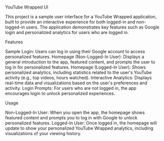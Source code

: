 YouTube Wrapped UI

This project is a sample user interface for a YouTube Wrapped application, built to provide an interactive experience for both logged-in and non-logged-in users. The application demonstrates key features such as Google login and personalized analytics for users who are logged in.

Features

Sample Login: Users can log in using their Google account to access personalized features.
Homepage (Non-Logged-In User): Displays a general introduction to the app, featured content, and prompts the user to log in for personalized features.
Homepage (Logged-In User): Shows personalized analytics, including statistics related to the user's YouTube activity (e.g., top videos, hours watched).
Interactive Analytics: Displays real-time data and visualizations based on the user's preferences and activity.
Login Prompts: For users who are not logged in, the app encourages login to unlock personalized experiences.

Usage

Non-Logged-In User: When you open the app, the homepage shows featured content and prompts you to log in with Google to unlock personalized features.
Logged-In User: Once logged in, the homepage will update to show your personalized YouTube Wrapped analytics, including visualizations of your viewing history.
